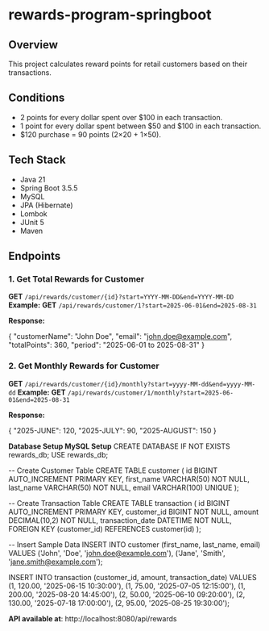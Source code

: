 # rewards-program-springboot

## Overview
This project calculates reward points for retail customers based on their transactions.

## Conditions
- 2 points for every dollar spent over $100 in each transaction.
- 1 point for every dollar spent between $50 and $100 in each transaction.
- $120 purchase = 90 points (2×20 + 1×50).

## Tech Stack
- Java 21
- Spring Boot 3.5.5
- MySQL 
- JPA (Hibernate)
- Lombok
- JUnit 5
- Maven

## Endpoints

### 1. Get Total Rewards for Customer
**GET** `/api/rewards/customer/{id}?start=YYYY-MM-DD&end=YYYY-MM-DD` 
**Example:**
**GET** `/api/rewards/customer/1?start=2025-06-01&end=2025-08-31`

**Response:**

{
  "customerName": "John Doe",
  "email": "john.doe@example.com",
  "totalPoints": 360,
  "period": "2025-06-01 to 2025-08-31"
}

### 2. Get Monthly Rewards for Customer
**GET** `/api/rewards/customer/{id}/monthly?start=yyyy-MM-dd&end=yyyy-MM-dd`
**Example:**
**GET** `/api/rewards/customer/1/monthly?start=2025-06-01&end=2025-08-31`

**Response:**

{
  "2025-JUNE": 120,
  "2025-JULY": 90,
  "2025-AUGUST": 150
}


**Database Setup
MySQL Setup**
CREATE DATABASE IF NOT EXISTS rewards_db;
USE rewards_db;

-- Create Customer Table
CREATE TABLE customer (
    id BIGINT AUTO_INCREMENT PRIMARY KEY,
    first_name VARCHAR(50) NOT NULL,
    last_name VARCHAR(50) NOT NULL,
    email VARCHAR(100) UNIQUE
);

-- Create Transaction Table
CREATE TABLE transaction (
    id BIGINT AUTO_INCREMENT PRIMARY KEY,
    customer_id BIGINT NOT NULL,
    amount DECIMAL(10,2) NOT NULL,
    transaction_date DATETIME NOT NULL,
    FOREIGN KEY (customer_id) REFERENCES customer(id)
);

-- Insert Sample Data
INSERT INTO customer (first_name, last_name, email) VALUES
('John', 'Doe', 'john.doe@example.com'),
('Jane', 'Smith', 'jane.smith@example.com');

INSERT INTO transaction (customer_id, amount, transaction_date) VALUES
(1, 120.00, '2025-06-15 10:30:00'),
(1, 75.00,  '2025-07-05 12:15:00'),
(1, 200.00, '2025-08-20 14:45:00'),
(2, 50.00,  '2025-06-10 09:20:00'),
(2, 130.00, '2025-07-18 17:00:00'),
(2, 95.00,  '2025-08-25 19:30:00');


**API available at**: http://localhost:8080/api/rewards
